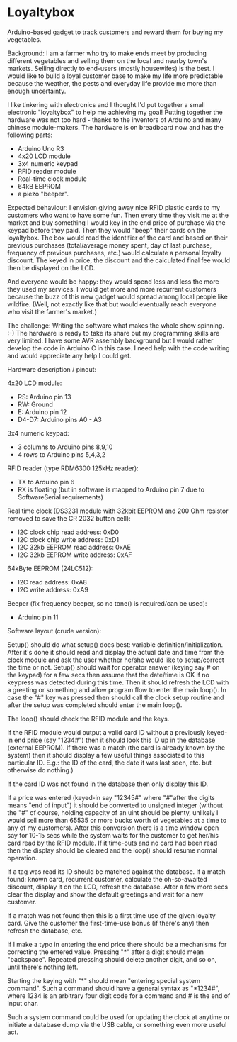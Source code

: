 # Loyaltybox
Arduino-based gadget to track customers and reward them for buying my vegetables.

Background:
I am a farmer who try to make ends meet by producing different vegetables and selling them on the local and nearby town's markets.
Selling directly to end-users (mostly housewifes) is the best. I would like to build a loyal customer base to make my life more predictable because the weather, the pests and everyday life provide me more than enough uncertainty.

I like tinkering with electronics and I thought I'd put together a small electronic "loyaltybox" to help me achieving my goal!
Putting together the hardware was not too hard - thanks to the inventors of Arduino and many chinese module-makers. The hardware is on breadboard now and has the following parts:

- Arduino Uno R3
- 4x20 LCD module
- 3x4 numeric keypad
- RFID reader module
- Real-time clock module
- 64kB EEPROM
- a piezo "beeper".

Expected behaviour:
I envision giving away nice RFID plastic cards to my customers who want to have some fun. Then every time they visit me at the market and buy something I would key in the end price of purchase via the keypad before they paid. Then they would "beep" their cards on the loyaltybox. The box would read the identifier of the card and based on their previous purchases (total/average money spent, day of last purchase, frequency of previous purchases, etc.) would calculate a personal loyalty discount. The keyed in price, the discount and the calculated final fee would then be displayed on the LCD.

And everyone would be happy: they would spend less and less the more they used my services. I would get more and more recurrent customers because the buzz of this new gadget would spread among local people like wildfire. (Well, not exactly like that but would eventually reach everyone who visit the farmer's market.)

The challenge:
Writing the software what makes the whole show spinning. :-)
The hardware is ready to take its share but my programming skills are very limited. I have some AVR assembly background but I would rather develop the code in Arduino C in this case. I need help with the code writing and would appreciate any help I could get.

Hardware description / pinout:

4x20 LCD module:
- RS: Arduino pin 13
- RW: Ground
- E: Arduino pin 12
- D4-D7: Arduino pins A0 - A3

3x4 numeric keypad:
- 3 columns to Arduino pins 8,9,10
- 4 rows to Arduino pins 5,4,3,2

RFID reader (type RDM6300 125kHz reader):
- TX to Arduino pin 6
- RX is floating (but in software is mapped to Arduino pin 7 due to SoftwareSerial requirements)

Real time clock (DS3231 module with 32kbit EEPROM and 200 Ohm resistor removed to save the CR 2032 button cell):
- I2C clock chip read address: 0xD0
- I2C clock chip write address: 0xD1
- I2C 32kb EEPROM read address: 0xAE
- I2C 32kb EEPROM write address: 0xAF

64kByte EEPROM (24LC512):
- I2C read address: 0xA8
- I2C write address: 0xA9

Beeper (fix frequency beeper, so no tone() is required/can be used):
- Arduino pin 11

Software layout (crude version):

Setup() should do what setup() does best: variable definition/initialization. After it's done it should read and display the actual date and time from the clock module and ask the user whether he/she would like to setup/correct the time or not. Setup() should wait for operator answer (keying say # on the keypad) for a few secs then assume that the date/time is OK if no keypress was detected during this time. Then it should refresh the LCD with a greeting or something and allow program flow to enter the main loop(). In case the "#" key was pressed then should call the clock setup routine and after the setup was completed should enter the main loop().

The loop() should check the RFID module and the keys.

If the RFID module would output a valid card ID without a previously keyed-in end price (say "1234#") then it should look this ID up in the database (external EEPROM). If there was a match (the card is already known by the system) then it should display a few useful things associated to this particular ID. E.g.: the ID of the card, the date it was last seen, etc. but otherwise do nothing.)

If the card ID was not found in the database then only display this ID.

If a price was entered (keyed-in say "12345#" where "#"after the digits means "end of input") it should be converted to unsigned integer (without the "#" of course, holding capacity of an uint should be plenty, unlikely I would sell more than 65535 or more bucks worth of vegetables at a time to any of my customers). After this conversion there is a time window open say for 10-15 secs while the system waits for the customer to get her/his card read by the RFID module. If it time-outs and no card had been read then the display should be cleared and the loop() should resume normal operation.

If a tag was read its ID should be matched against the database. If a match found: known card, recurrent customer, calculate the oh-so-awaited discount, display it on the LCD, refresh the database. After a few more secs clear the display and show the default greetings and wait for a new customer.

If a match was not found then this is a first time use of the given loyalty card. Give the customer the first-time-use bonus (if there's any) then refresh the database, etc.


If I make a typo in entering the end price there should be a mechanisms for correcting the entered value. Pressing "*" after a digit should mean "backspace". Repeated pressing should delete another digit, and so on, until there's nothing left.

Starting the keying with "*" should mean "entering special system command". Such a command should have a general syntax as "*1234#", where 1234 is an arbitrary four digit code for a command and # is the end of input char.

Such a system command could be used for updating the clock at anytime or initiate a database dump via the USB cable, or something even more useful act.
